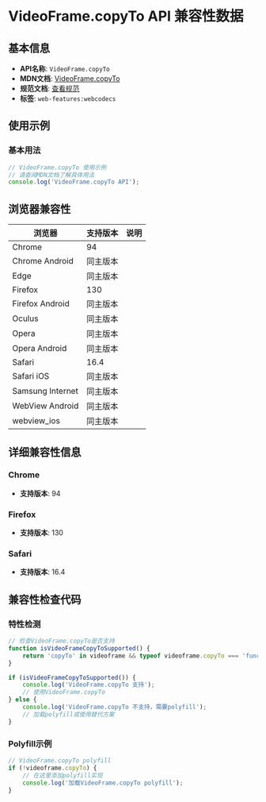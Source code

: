 # VideoFrame.copyTo API 兼容性数据

## 基本信息

- **API名称**: `VideoFrame.copyTo`
- **MDN文档**: [VideoFrame.copyTo](https://developer.mozilla.org/docs/Web/API/VideoFrame/copyTo)
- **规范文档**: [查看规范](https://w3c.github.io/webcodecs/#dom-videoframe-copyto)
- **标签**: `web-features:webcodecs`

## 使用示例

### 基本用法

```javascript
// VideoFrame.copyTo 使用示例
// 请查阅MDN文档了解具体用法
console.log('VideoFrame.copyTo API');
```

## 浏览器兼容性

| 浏览器 | 支持版本 | 说明 |
|--------|----------|------|
| Chrome | 94 |  |
| Chrome Android | 同主版本 |  |
| Edge | 同主版本 |  |
| Firefox | 130 |  |
| Firefox Android | 同主版本 |  |
| Oculus | 同主版本 |  |
| Opera | 同主版本 |  |
| Opera Android | 同主版本 |  |
| Safari | 16.4 |  |
| Safari iOS | 同主版本 |  |
| Samsung Internet | 同主版本 |  |
| WebView Android | 同主版本 |  |
| webview_ios | 同主版本 |  |

## 详细兼容性信息

### Chrome

- **支持版本**: 94

### Firefox

- **支持版本**: 130

### Safari

- **支持版本**: 16.4

## 兼容性检查代码

### 特性检测

```javascript
// 检查VideoFrame.copyTo是否支持
function isVideoFrameCopyToSupported() {
    return 'copyTo' in videoframe && typeof videoframe.copyTo === 'function';
}

if (isVideoFrameCopyToSupported()) {
    console.log('VideoFrame.copyTo 支持');
    // 使用VideoFrame.copyTo
} else {
    console.log('VideoFrame.copyTo 不支持，需要polyfill');
    // 加载polyfill或使用替代方案
}
```

### Polyfill示例

```javascript
// VideoFrame.copyTo polyfill
if (!videoframe.copyTo) {
    // 在这里添加polyfill实现
    console.log('加载VideoFrame.copyTo polyfill');
}
```

